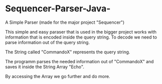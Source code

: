 # Sequencer-Parser-Java-
A Simple Parser (made for the major project "Sequencer") 

This simple and easy paraser that is used in the bigger project works with information that is encoded inside the query string.
To decode we need to parse information out of the query string.

The String called "CommandoX" represents the query string.

The programm parses the needed information out of "CommandoX" and saves it inside the String Array "Echo".

By accessing the Array we go further and do more. 
